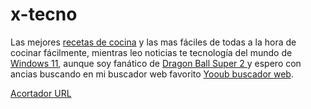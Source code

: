 # x-tecno


<p>Las mejores <a href="https://recetas-cocina.net" data-type="URL" data-id="https://recetas-cocina.net">recetas de cocina</a> y las mas fáciles de todas a la hora de cocinar fácilmente, mientras leo noticias te tecnología del mundo de <a href="https://windows11central.com">Windows 11</a>, aunque soy fanático de <a href="https://x-tecno.com" data-type="URL" data-id="https://x-tecno.com">Dragon Ball Super 2 </a>y espero con ancias buscando en mi buscador web favorito <a href="https://yooub.com" data-type="URL" data-id="https://yooub.com">Yooub buscador web</a>.</p>  <a href="https://cotly.net" data-type="URL" data-id="https://cotly.net">Acortador URL
